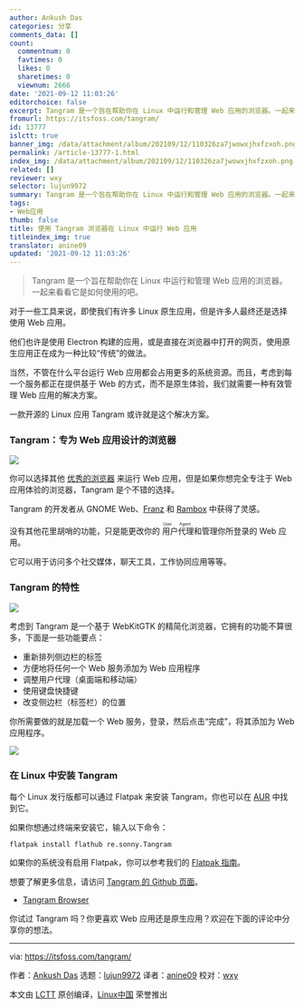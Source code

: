 ```yaml
---
author: Ankush Das
categories: 分享
comments_data: []
count:
  commentnum: 0
  favtimes: 0
  likes: 0
  sharetimes: 0
  viewnum: 2666
date: '2021-09-12 11:03:26'
editorchoice: false
excerpt: Tangram 是一个旨在帮助你在 Linux 中运行和管理 Web 应用的浏览器。一起来看看它是如何使用的吧。
fromurl: https://itsfoss.com/tangram/
id: 13777
islctt: true
banner_img: /data/attachment/album/202109/12/110326za7jwowxjhxfzxoh.png
permalink: /article-13777-1.html
index_img: /data/attachment/album/202109/12/110326za7jwowxjhxfzxoh.png.thumb.jpg
related: []
reviewer: wxy
selector: lujun9972
summary: Tangram 是一个旨在帮助你在 Linux 中运行和管理 Web 应用的浏览器。一起来看看它是如何使用的吧。
tags:
- Web应用
thumb: false
title: 使用 Tangram 浏览器在 Linux 中运行 Web 应用
titleindex_img: true
translator: anine09
updated: '2021-09-12 11:03:26'
---
```



> 
> Tangram 是一个旨在帮助你在 Linux 中运行和管理 Web 应用的浏览器。一起来看看它是如何使用的吧。
> 
> 
> 


对于一些工具来说，即使我们有许多 Linux 原生应用，但是许多人最终还是选择使用 Web 应用。


他们也许是使用 Electron 构建的应用，或是直接在浏览器中打开的网页，使用原生应用正在成为一种比较“传统”的做法。


当然，不管在什么平台运行 Web 应用都会占用更多的系统资源。而且，考虑到每一个服务都正在提供基于 Web 的方式，而不是原生体验，我们就需要一种有效管理 Web 应用的解决方案。


一款开源的 Linux 应用 Tangram 或许就是这个解决方案。


### Tangram：专为 Web 应用设计的浏览器


![](/data/attachment/album/202109/12/110326za7jwowxjhxfzxoh.png)


你可以选择其他 [优秀的浏览器](https://itsfoss.com/best-browsers-ubuntu-linux/) 来运行 Web 应用，但是如果你想完全专注于 Web 应用体验的浏览器，Tangram 是个不错的选择。


Tangram 的开发者从 GNOME Web、[Franz](https://itsfoss.com/franz-messaging-app/) 和 [Rambox](https://itsfoss.com/rambox/) 中获得了灵感。


没有其他花里胡哨的功能，只是能更改你的<ruby> 用户代理 <rt>  User Agent </rt></ruby>和管理你所登录的 Web 应用。


它可以用于访问多个社交媒体，聊天工具，工作协同应用等等。


### Tangram 的特性


![](/data/attachment/album/202109/12/110327qya5mimllijbinmb.png)


考虑到 Tangram 是一个基于 WebKitGTK 的精简化浏览器，它拥有的功能不算很多，下面是一些功能要点：


* 重新排列侧边栏的标签
* 方便地将任何一个 Web 服务添加为 Web 应用程序
* 调整用户代理（桌面端和移动端）
* 使用键盘快捷键
* 改变侧边栏（标签栏）的位置


你所需要做的就是加载一个 Web 服务，登录，然后点击“完成”，将其添加为 Web 应用程序。


![](/data/attachment/album/202109/12/110327dm0o8n5mjhj8mimo.png)


### 在 Linux 中安装 Tangram


每个 Linux 发行版都可以通过 Flatpak 来安装 Tangram，你也可以在 [AUR](https://itsfoss.com/aur-arch-linux/) 中找到它。


如果你想通过终端来安装它，输入以下命令：



```
flatpak install flathub re.sonny.Tangram

```

如果你的系统没有启用 Flatpak，你可以参考我们的 [Flatpak 指南](https://itsfoss.com/flatpak-guide/)。


想要了解更多信息，请访问 [Tangram 的 Github 页面](https://github.com/sonnyp/Tangram)。


* [Tangram Browser](https://flathub.org/apps/details/re.sonny.Tangram)


你试过 Tangram 吗？你更喜欢 Web 应用还是原生应用？欢迎在下面的评论中分享你的想法。




---


via: <https://itsfoss.com/tangram/>


作者：[Ankush Das](https://itsfoss.com/author/ankush/) 选题：[lujun9972](https://github.com/lujun9972) 译者：[anine09](https://github.com/anine09) 校对：[wxy](https://github.com/wxy)


本文由 [LCTT](https://github.com/LCTT/TranslateProject) 原创编译，[Linux中国](https://linux.cn/) 荣誉推出